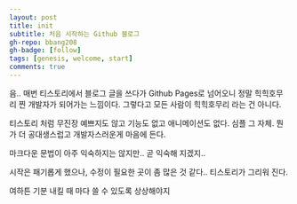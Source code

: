 ```yaml
---
layout: post
title: init
subtitle: 처음 시작하는 Github 블로그
gh-repo: bbang208
gh-badge: [follow]
tags: [genesis, welcome, start]
comments: true
---
```


음.. 매번 티스토리에서 블로그 글을 쓰다가 Github Pages로 넘어오니 정말 힉힉호무리 찐 개발자가 되어가는 느낌이다. 그렇다고 모든 사람이 힉힉호무리 라는 건 아니다.

티스토리 처럼 무진장 예쁘지도 않고 기능도 없고 애니메이션도 없다. 심플 그 자체. 뭔가 더 공대생스럽고 개발자스러운게 마음에 든다.

마크다운 문법이 아주 익숙하지는 않지만.. 곧 익숙해 지겠지..

시작은 패기롭게 했으나, 수정이 필요한 곳이 좀 많은 것 같다.. 티스토리가 그리워 진다.

여하튼 기분 내킬 때 마다 쓸 수 있도록 상상해야지